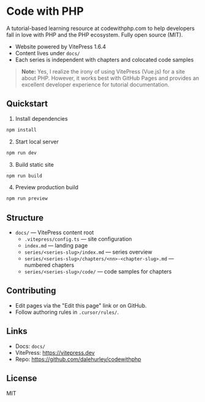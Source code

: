 # Code with PHP

A tutorial-based learning resource at codewithphp.com to help developers fall in love with PHP and the PHP ecosystem. Fully open source (MIT).

- Website powered by VitePress 1.6.4
- Content lives under `docs/`
- Each series is independent with chapters and colocated code samples

> **Note:** Yes, I realize the irony of using VitePress (Vue.js) for a site about PHP. However, it works best with GitHub Pages and provides an excellent developer experience for tutorial documentation.

## Quickstart

1. Install dependencies

```bash
npm install
```

2. Start local server

```bash
npm run dev
```

3. Build static site

```bash
npm run build
```

4. Preview production build

```bash
npm run preview
```

## Structure

- `docs/` — VitePress content root
  - `.vitepress/config.ts` — site configuration
  - `index.md` — landing page
  - `series/<series-slug>/index.md` — series overview
  - `series/<series-slug>/chapters/<nn>-<chapter-slug>.md` — numbered chapters
  - `series/<series-slug>/code/` — code samples for chapters

## Contributing

- Edit pages via the "Edit this page" link or on GitHub.
- Follow authoring rules in `.cursor/rules/`.

## Links

- Docs: `docs/`
- VitePress: https://vitepress.dev
- Repo: https://github.com/dalehurley/codewithphp

## License

MIT

